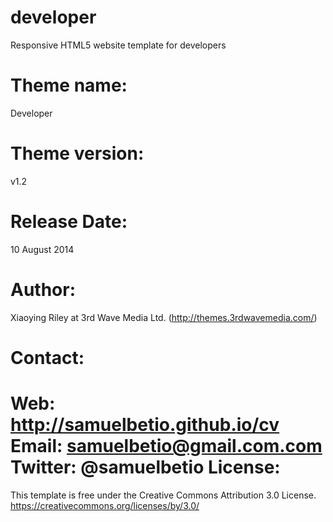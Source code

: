 # developer
Responsive HTML5 website template for developers

Theme name:
=======================================================================
Developer

Theme version:
=======================================================================
v1.2

Release Date:
=======================================================================
10 August 2014

Author: 
=======================================================================
Xiaoying Riley at 3rd Wave Media Ltd. (http://themes.3rdwavemedia.com/)

Contact:
=======================================================================
Web: http://samuelbetio.github.io/cv
Email: samuelbetio@gmail.com.com
Twitter: @samuelbetio
License: 
=======================================================================
This template is free under the Creative Commons Attribution 3.0 License.
https://creativecommons.org/licenses/by/3.0/
